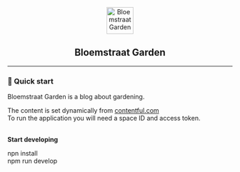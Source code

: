 <p align="center">
  <a href="https://www.bloemstraatgarden.nl/">
    <img alt="Bloemstraat Garden" src="https://www.bloemstraatgarden.nl/static/logo-7e238d191e152683f74433055ce40b91.png" width="60" />
  </a>
</p>
<h2 align="center">
  Bloemstraat Garden
</h2>

<hr />

<h3>🚀 Quick start</h3>

Bloemstraat Garden is a blog about gardening.

The content is set dynamically from <a href="https://app.contentful.com/">contentful.com</a><br/>
To run the application you will need a space ID and access token.<br /><br />

**Start developing**

npn install<br/>
npm run develop
